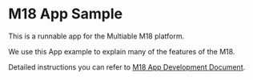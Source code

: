 # M18 App Sample

This is a runnable app for the Multiable M18 platform.

We use this App example to explain many of the features of the M18.

Detailed instructions you can refer to [M18 App Development Document](https://m18ce01.github.io/#/en/).

